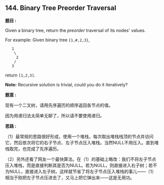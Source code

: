 ##  144. Binary Tree Preorder Traversal

**题目 :**

Given a binary tree, return the *preorder* traversal of its nodes' values.

For example:
Given binary tree `{1,#,2,3}`,

```
   1
    \
     2
    /
   3

```

return `[1,2,3]`.

**Note:** Recursive solution is trivial, could you do it iteratively?

**题意 :**

现有一个二叉树，请用先序遍历的顺序返回各节点的值。

因为用递归法太简单无聊了，所以请不要使用递归。

**思路 :**

（1）最常规的思路很好形成，使用一个堆栈，每次取出堆栈栈顶的节点并访问它，然后依次将它的右子节点、左子节点压入堆栈。当然NULL不用压入。直到堆栈取完，也完成了先序遍历。

（2）另外还看了网友一个最快算法。在（1）的基础上略改：我们不将左子节点压入堆栈，而是直接判断其是否为NULL。若为NULL，则直接进入右子树；若不为NULL，直接进入左子树。这样就节省了将左子节点压入堆栈的事儿——（1）相当于刚把左子节点压进去了，又马上把它弹出来——这是无用功。